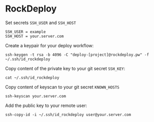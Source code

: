 # RockDeploy

Set secrets `SSH_USER` and `SSH_HOST`

    SSH_USER = example
    SSH_HOST = your.server.com

Create a keypair for your deploy workflow:

    ssh-keygen -t rsa -b 4096 -C "deploy-[project]@rockdeploy.pw" -f ~/.ssh/id_rockdeploy

Copy content of the private key to your git secret `SSH_KEY`:

    cat ~/.ssh/id_rockdeploy

Copy content of keyscan to your git secret `KNOWN_HOSTS`

    ssh-keyscan your.server.com

Add the public key to your remote user:

    ssh-copy-id -i ~/.ssh/id_rockdeploy user@your.server.com
